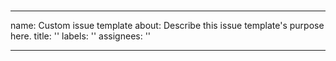 #
#
#
#
#
#
---
name: Custom issue template
about: Describe this issue template's purpose here.
title: ''
labels: ''
assignees: ''

---


